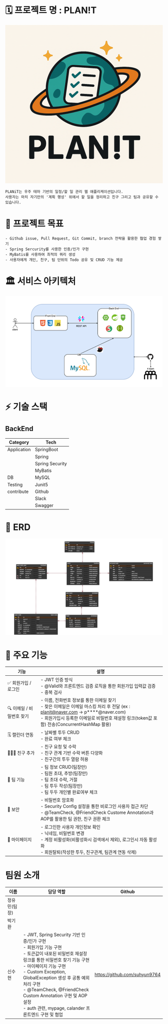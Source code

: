 # 🗓️ 프로젝트 명 : PLAN!T
![img.png](img.png)
```
PLANiT는 우주 테마 기반의 일정/할 일 관리 웹 애플리케이션입니다.
사용자는 마치 자기만의 '계획 행성' 위에서 할 일을 정리하고 친구 그리고 팀과 공유할 수 있습니다. 
```  
# 🎯 프로젝트 목표
```
- Github issue, Pull Request, Git Commit, branch 전략을 활용한 협업 경험 쌓기
- Spring Sercurity를 사용한 인증/인가 구현
- MyBatis를 사용하여 최적의 쿼리 생성
- 사용자에게 개인, 친구, 팀 단위의 Todo 공유 및 CRUD 기능 제공
```
# 🏛️ 서비스 아키텍처
![img_3.png](img_3.png)

# ⚡ 기술 스택
## BackEnd
| Category                            | Tech            |
|-------------------------------------|-----------------|
| Application                         | SpringBoot      |
|                                     | Spring          |
|                                     | Spring Security |
|                                     | MyBatis         |
| DB                                  | MySQL           |
| Testing                             | Junit5          |
| contribute                          | Github          |
|  | Slack           |
|                                     | Swagger         |  
# 💾 ERD
![img_4.png](img_4.png)

# 🚀 주요 기능
| 기능               | 설명                                                                                                                                                                       |
|------------------|--------------------------------------------------------------------------------------------------------------------------------------------------------------------------|
| ✅ 회원가입 / 로그인     | - JWT 인증 방식             <br/>- @Valid와 프론트엔드 검증 로직을 통한 회원가입 입력값 검증<br/>- 중복 검사                                                                                           |
| 🔍 이메일 / 비밀번호 찾기 | - 이름, 전화번호 정보를 통한 이메일 찾기 <br/>- 찾은 이메일은 이메일 마스킹 처리 후 전달 (ex : planit@naver.com -> p****@naver.com) <br/>- 회원가입시 등록한 이메일로 비밀번호 재설정 링크(token값 포함) 전송(ConcurrentHashMap 활용) |
| 🗓️ 캘린더 연동       | - 날짜별 투두 CRUD<br/>- 완료 여부 체크                                                                                                                                             |
| 🧑‍🤝‍🧑 친구 추가   | - 친구 요청 및 수락<br/>- 친구 관계 기반 수락 버튼 다양화 <br/>- 친구간의 투두 열람 허용                                                                                                               |
| 👥 팀 기능          | - 팀 정보 CRUD(팀장만)<br/>- 팀원 초대, 추방(팀장만)<br/>- 팀 초대 수락, 거절<br/>- 팀 투두 작성(팀장만)<br/>- 팀 두두 개인별 완료여부 체크                                                                        |
| 🔐 보안            | - 비밀번호 암호화<br/>- Security Config 설정을 통한 비로그인 사용자 접근 차단<br/>- @TeamCheck, @FriendCheck Custome Annotation과 AOP를 활용한 팀 권한, 친구 권환 체크                                        |
| 👤 마이페이지         | - 로그인한 사용자 개인정보 확인<br/>- 닉네임, 비밀번호 변경<br/>- 계정 비활성화(비활성화시 검색에서 제외), 로그인시 자동 활성화<br/>- 회원탈퇴(작성한 투두, 친구관계, 팀관계 연동 삭제)                                                      |


# 팀원 소개
| 이름      | 담당 역할                                                                                                                                                                                                                                                                                  | Github |
|---------|----------------------------------------------------------------------------------------------------------------------------------------------------------------------------------------------------------------------------------------------------------------------------------------|-------|
| 정유민(팀장) |                                                                                                                                                                                                                                                                                        |       |
| 박기환     |                                                                                                                                                                                                                                                                                        |       |
| 신수현     | - JWT, Spring Security 기반 인증/인가 구현<br/>- 회원가입 기능 구현<br/>- 토큰값이 내포된 비밀번호 재설정 링크를 통한 비밀번호 찾기 기능 구현<br/>- 마이페이지 기능 구현<br/>- Custom Exception, GlobalException 생성 후 공통 예외처리 구현<br/>- @TeamCheck, @FriendCheck Custom Annotation 구현 및 AOP 설정<br/> - auth 관련, mypage, calander 프론트엔드 구현 및 협업 |  https://github.com/suhyun9764     |
